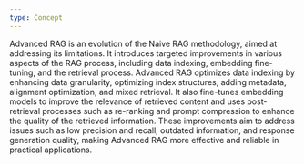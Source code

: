 ```yaml
---
type: Concept
---
```


Advanced RAG is an evolution of the Naive RAG methodology, aimed at addressing its limitations. It introduces targeted improvements in various aspects of the RAG process, including data indexing, embedding fine-tuning, and the retrieval process. Advanced RAG optimizes data indexing by enhancing data granularity, optimizing index structures, adding metadata, alignment optimization, and mixed retrieval. It also fine-tunes embedding models to improve the relevance of retrieved content and uses post-retrieval processes such as re-ranking and prompt compression to enhance the quality of the retrieved information. These improvements aim to address issues such as low precision and recall, outdated information, and response generation quality, making Advanced RAG more effective and reliable in practical applications.